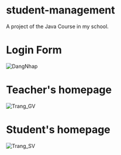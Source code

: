 # student-management
A project of the Java Course in my school.

# Login Form
![DangNhap](https://user-images.githubusercontent.com/87256161/128354016-b32135a9-963b-41c7-873d-e58ac5cc5df1.PNG)

# Teacher's homepage
![Trang_GV](https://user-images.githubusercontent.com/87256161/128354114-ec9169f6-e5cd-4820-bb2a-15b6563da924.PNG)

# Student's homepage
![Trang_SV](https://user-images.githubusercontent.com/87256161/128354168-61109223-2783-4459-bcf8-e858bf841b3d.PNG)


